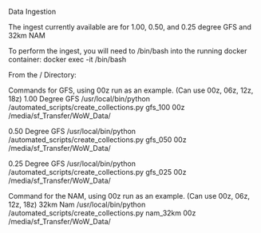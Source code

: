 Data Ingestion

The ingest currently available are for 1.00, 0.50, and 0.25 degree GFS and 32km NAM

To perform the ingest, you will need to /bin/bash into the running docker container:
docker exec -it <containerID> /bin/bash

From the / Directory:

Commands for GFS, using 00z run as an example. (Can use 00z, 06z, 12z, 18z)
1.00 Degree GFS
/usr/local/bin/python /automated_scripts/create_collections.py gfs_100 00z /media/sf_Transfer/WoW_Data/

0.50 Degree GFS
/usr/local/bin/python /automated_scripts/create_collections.py gfs_050 00z /media/sf_Transfer/WoW_Data/

0.25 Degree GFS
/usr/local/bin/python /automated_scripts/create_collections.py gfs_025 00z /media/sf_Transfer/WoW_Data/

Command for the NAM, using 00z run as an example. (Can use 00z, 06z, 12z, 18z)
32km Nam
/usr/local/bin/python /automated_scripts/create_collections.py nam_32km 00z /media/sf_Transfer/WoW_Data/


